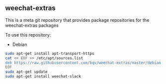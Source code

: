 weechat-extras
---

This is a meta git repository that provides package repositories for the weechat-extras packages

To use this repository:

* Debian

```bash
sudo apt-get install apt-transport-https
cat << EOF >> /etc/apt/sources.list
deb https://raw.githubusercontent.com/bqv/weechat-extras/master/debian main
EOF
sudo apt-get update
sudo apt-get install weechat-slack
```
